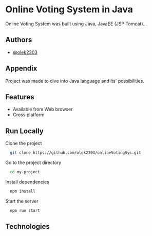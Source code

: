 
# Online Voting System in Java

Online Voting System was built using Java, JavaEE (JSP Tomcat)...


## Authors

- [@olek2303](https://github.com/olek2303)


## Appendix

Project was made to dive into Java language and its' possibilities.


## Features

- Available from Web browser
- Cross platform


## Run Locally

Clone the project

```bash
  git clone https://github.com/olek2303/onlineVotingSys.git
```

Go to the project directory

```bash
  cd my-project
```

Install dependencies

```bash
  npm install
```

Start the server

```bash
  npm run start
```
## Technologies
